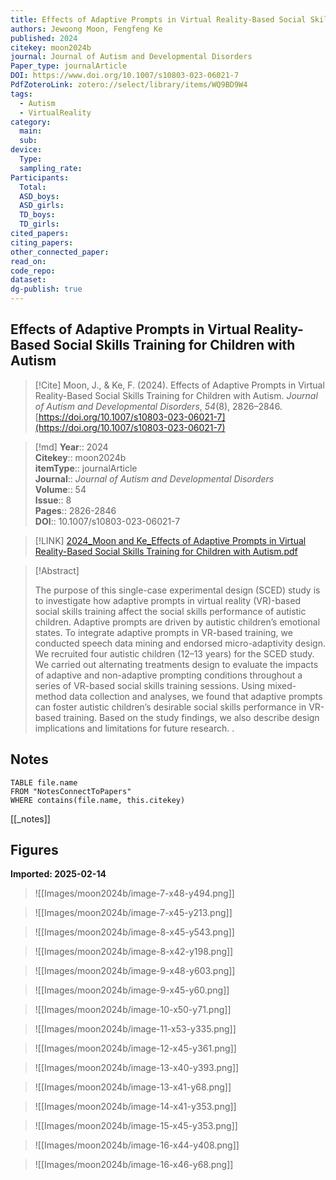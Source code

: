 ```yaml
---
title: Effects of Adaptive Prompts in Virtual Reality-Based Social Skills Training for Children with Autism
authors: Jewoong Moon, Fengfeng Ke
published: 2024
citekey: moon2024b
journal: Journal of Autism and Developmental Disorders
Paper_type: journalArticle
DOI: https://www.doi.org/10.1007/s10803-023-06021-7
PdfZoteroLink: zotero://select/library/items/WQ9BD9W4
tags:
  - Autism
  - VirtualReality
category:
  main: 
  sub: 
device:
  Type: 
  sampling_rate: 
Participants:
  Total: 
  ASD_boys: 
  ASD_girls: 
  TD_boys: 
  TD_girls: 
cited_papers: 
citing_papers: 
other_connected_paper: 
read_on: 
code_repo: 
dataset: 
dg-publish: true
---
```


## Effects of Adaptive Prompts in Virtual Reality-Based Social Skills Training for Children with Autism

> [!Cite]
> Moon, J., & Ke, F. (2024). Effects of Adaptive Prompts in Virtual Reality-Based Social Skills Training for Children with Autism. _Journal of Autism and Developmental Disorders_, _54_(8), 2826–2846. [https://doi.org/10.1007/s10803-023-06021-7](https://doi.org/10.1007/s10803-023-06021-7)


>[!md]
> **Year**:: 2024   
> **Citekey**:: moon2024b  
> **itemType**:: journalArticle  
> **Journal**:: *Journal of Autism and Developmental Disorders*  
> **Volume**:: 54  
> **Issue**:: 8   
> **Pages**:: 2826-2846  
> **DOI**:: 10.1007/s10803-023-06021-7    

> [!LINK] 
> [2024_Moon and Ke_Effects of Adaptive Prompts in Virtual Reality-Based Social Skills Training for Children with Autism.pdf](zotero://select/library/items/PRWQAL4D)

> [!Abstract]
>
> The purpose of this single-case experimental design (SCED) study is to investigate how adaptive prompts in virtual reality (VR)-based social skills training affect the social skills performance of autistic children. Adaptive prompts are driven by autistic children’s emotional states. To integrate adaptive prompts in VR-based training, we conducted speech data mining and endorsed micro-adaptivity design. We recruited four autistic children (12–13 years) for the SCED study. We carried out alternating treatments design to evaluate the impacts of adaptive and non-adaptive prompting conditions throughout a series of VR-based social skills training sessions. Using mixed-method data collection and analyses, we found that adaptive prompts can foster autistic children’s desirable social skills performance in VR-based training. Based on the study findings, we also describe design implications and limitations for future research.
>.
> 


## Notes

```dataview 
TABLE file.name 
FROM "NotesConnectToPapers" 
WHERE contains(file.name, this.citekey)
```

[[_notes]]

## Figures

**Imported: 2025-02-14**

> ![[Images/moon2024b/image-7-x48-y494.png]]

> ![[Images/moon2024b/image-7-x45-y213.png]]

> ![[Images/moon2024b/image-8-x45-y543.png]]

> ![[Images/moon2024b/image-8-x42-y198.png]]

> ![[Images/moon2024b/image-9-x48-y603.png]]

> ![[Images/moon2024b/image-9-x45-y60.png]]

> ![[Images/moon2024b/image-10-x50-y71.png]]

> ![[Images/moon2024b/image-11-x53-y335.png]]

> ![[Images/moon2024b/image-12-x45-y361.png]]

> ![[Images/moon2024b/image-13-x40-y393.png]]

> ![[Images/moon2024b/image-13-x41-y68.png]]

> ![[Images/moon2024b/image-14-x41-y353.png]]

> ![[Images/moon2024b/image-15-x45-y353.png]]

> ![[Images/moon2024b/image-16-x44-y408.png]]

> ![[Images/moon2024b/image-16-x46-y68.png]]